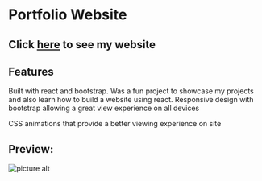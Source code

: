 # Portfolio Website

## Click <a href="https://briancheung1.github.io/Portfolio/" target="_blank">here</a> to see my website

## Features

Built with react and bootstrap. Was a fun project to showcase my projects and also learn how to build a website using react. Responsive design with bootstrap allowing a great view experience on all devices

CSS animations that provide a better viewing experience on site

## Preview:

![picture alt](https://i.imgur.com/Der6a3l.png "Title is optional")
